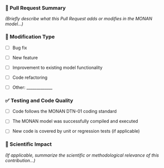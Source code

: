 ### 📝 Pull Request Summary

_(Briefly describe what this Pull Request adds or modifies in the MONAN model...)_


### 🔧 Modification Type

- [ ] Bug fix  
- [ ] New feature  
- [ ] Improvement to existing model functionality  
- [ ] Code refactoring  
- [ ] Other: _____________


### ✅ Testing and Code Quality

- [ ] Code follows the MONAN DTN-01 coding standard  
- [ ] The MONAN model was successfully compiled and executed  
- [ ] New code is covered by unit or regression tests (if applicable)


### 🧪 Scientific Impact

_(If applicable, summarize the scientific or methodological relevance of this contribution...)_
